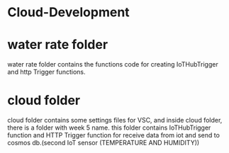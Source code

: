 # Cloud-Development

# water rate folder
water rate folder contains the functions code for creating IoTHubTrigger and http Trigger functions.

# cloud folder
cloud folder contains some settings files for VSC, and inside cloud folder, there is a folder with week 5 name. this folder contains IoTHubTrigger function and HTTP Trigger function for receive data from iot and send to cosmos db.(second IoT sensor (TEMPERATURE AND HUMIDITY))
